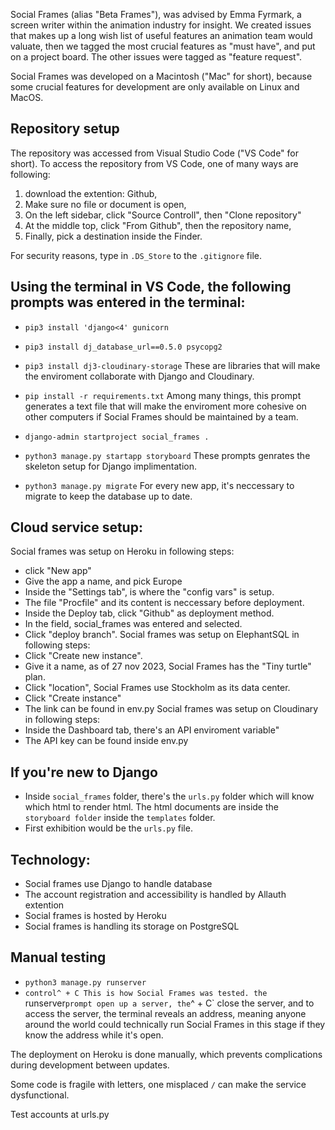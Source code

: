 Social Frames (alias "Beta Frames"), was advised by Emma Fyrmark, a screen writer within the animation industry for insight. We created issues that makes up a long wish list of useful features an animation team would valuate, then we tagged the most crucial features as "must have", and put on a project board. The other issues were tagged as "feature request".

Social Frames was developed on a Macintosh ("Mac" for short), because some crucial features for development are only available on Linux and MacOS.

Repository setup
------
The repository was accessed from Visual Studio Code ("VS Code" for short). To access the repository from VS Code, one of many ways are following:
1. download the extention: Github,
2. Make sure no file or document is open,
3. On the left sidebar, click "Source Controll", then "Clone repository"
4. At the middle top, click "From Github", then the repository name,
5. Finally, pick a destination inside the Finder.

For security reasons, type in `.DS_Store` to the `.gitignore` file.

Using the terminal in VS Code, the following prompts was entered in the terminal:
------
- `pip3 install 'django<4' gunicorn`
- `pip3 install dj_database_url==0.5.0 psycopg2`
- `pip3 install dj3-cloudinary-storage`
These are libraries that will make the enviroment collaborate with Django and Cloudinary.

- `pip install -r requirements.txt`
Among many things, this prompt generates a text file that will make the enviroment more cohesive on other computers if Social Frames should be maintained by a team.

- `django-admin startproject social_frames .`
- `python3 manage.py startapp storyboard`
These prompts genrates the skeleton setup for Django implimentation.

- `python3 manage.py migrate`
For every new app, it's neccessary to migrate to keep the database up to date.

Cloud service setup:
------
Social frames was setup on Heroku in following steps:
- click "New app"
- Give the app a name, and pick Europe
- Inside the "Settings tab", is where the "config vars" is setup.
- The file "Procfile" and its content is neccessary before deployment.
- Inside the Deploy tab, click "Github" as deployment method.
- In the field, social_frames was entered and selected.
- Click "deploy branch".
Social frames was setup on ElephantSQL in following steps:
- Click "Create new instance".
- Give it a name, as of 27 nov 2023, Social Frames has the "Tiny turtle" plan.
- Click "location", Social Frames use Stockholm as its data center.
- Click "Create instance"
- The link can be found in env.py
Social frames was setup on Cloudinary in following steps:
- Inside the Dashboard tab, there's an API enviroment variable"
- The API key can be found inside env.py

If you're new to Django
------
- Inside `social_frames` folder, there's the `urls.py` folder which will know which html to render html. The html documents are inside the `storyboard folder` inside the `templates` folder.
- First exhibition would be the `urls.py` file.

Technology:
------
- Social frames use Django to handle database
- The account registration and accessibility is handled by Allauth extention
- Social frames is hosted by Heroku
- Social frames is handling its storage on PostgreSQL

Manual testing
------
- `python3 manage.py runserver`
- `control^ + C
This is how Social Frames was tested. the `runserver` prompt open up a server, the `^ + C` close the server, and to access the server, the terminal reveals an address, meaning anyone around the world could technically run Social Frames in this stage if they know the address while it's open.

The deployment on Heroku is done manually, which prevents complications during development between updates.

Some code is fragile with letters, one misplaced `/` can make the service dysfunctional.

Test accounts at urls.py